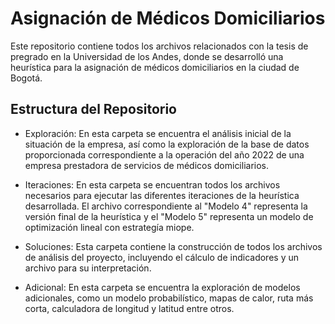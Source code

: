 # Asignación de Médicos Domiciliarios
Este repositorio contiene todos los archivos relacionados con la tesis de pregrado en la Universidad de los Andes, donde se desarrolló una heurística para la asignación de médicos domiciliarios en la ciudad de Bogotá.

## Estructura del Repositorio
- Exploración: En esta carpeta se encuentra el análisis inicial de la situación de la empresa, así como la exploración de la base de datos proporcionada correspondiente a la operación del año 2022 de una empresa prestadora de servicios de médicos domiciliarios.

- Iteraciones: En esta carpeta se encuentran todos los archivos necesarios para ejecutar las diferentes iteraciones de la heurística desarrollada. El archivo correspondiente al "Modelo 4" representa la versión final de la heurística y el "Modelo 5" representa un modelo de optimización lineal con estrategía miope.

- Soluciones: Esta carpeta contiene la construcción de todos los archivos de análisis del proyecto, incluyendo el cálculo de indicadores y un archivo para su interpretación.

- Adicional: En esta carpeta se encuentra la exploración de modelos adicionales, como un modelo probabilístico, mapas de calor, ruta más corta, calculadora de longitud y latitud entre otros.

